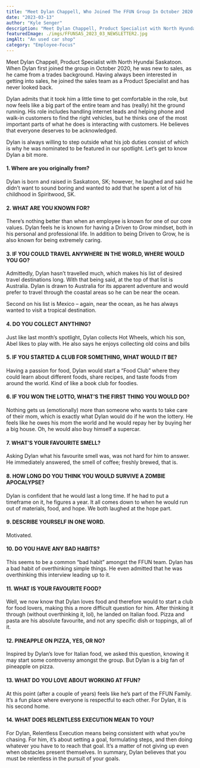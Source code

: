 ```yaml
---
title: "Meet Dylan Chappell, Who Joined The FFUN Group In October 2020 As Product Specialist With North Hyundai Saskatoon"
date: "2023-03-13"
author: "Kyle Senger"
description: "Meet Dylan Chappell, Product Specialist with North Hyundai Saskatoon. When Dylan first joined the group in October 2020, he was new to sales, as he came from a trades background."
featuredImage: ./imgs/FFUNSAS_2023_03_NEWSLETTER2.jpg
imgAlt: "An used car shop"
category: "Employee-Focus"
---
```


Meet Dylan Chappell, Product Specialist with North Hyundai Saskatoon. When Dylan first joined the group in October 2020, he was new to sales, as he came from a trades background. Having always been interested in getting into sales, he joined the sales team as a Product Specialist and has never looked back.

Dylan admits that it took him a little time to get comfortable in the role, but now feels like a big part of the entire team and has (really) hit the ground running. His role includes handling internet leads and helping phone and walk-in customers to find the right vehicles, but he thinks one of the most important parts of what he does is interacting with customers. He believes that everyone deserves to be acknowledged.

Dylan is always willing to step outside what his job duties consist of which is why he was nominated to be featured in our spotlight. Let’s get to know Dylan a bit more.

<!-- ![Markdown Logo](./imgs/FFUNSAS_2023_03_NEWSLETTER2.jpg) -->

#### 1. **Where are you originally from?**

Dylan is born and raised in Saskatoon, SK; however, he laughed and said he didn’t want to sound boring and wanted to add that he spent a lot of his childhood in Spiritwood, SK.

#### 2. **WHAT ARE YOU KNOWN FOR?**

There’s nothing better than when an employee is known for one of our core values. Dylan feels he is known for having a Driven to Grow mindset, both in his personal and professional life. In addition to being Driven to Grow, he is also known for being extremely caring.

#### 3. **IF YOU COULD TRAVEL ANYWHERE IN THE WORLD, WHERE WOULD YOU GO?**

Admittedly, Dylan hasn’t travelled much, which makes his list of desired travel destinations long. With that being said, at the top of that list is Australia. Dylan is drawn to Australia for its apparent adventure and would prefer to travel through the coastal areas so he can be near the ocean.

Second on his list is Mexico – again, near the ocean, as he has always wanted to visit a tropical destination.

#### 4. **DO YOU COLLECT ANYTHING?**

Just like last month’s spotlight, Dylan collects Hot Wheels, which his son, Abel likes to play with. He also says he enjoys collecting old coins and bills

#### 5. **IF YOU STARTED A CLUB FOR SOMETHING, WHAT WOULD IT BE?**

Having a passion for food, Dylan would start a “Food Club” where they could learn about different foods, share recipes, and taste foods from around the world. Kind of like a book club for foodies.

#### 6. **IF YOU WON THE LOTTO, WHAT’S THE FIRST THING YOU WOULD DO?**

Nothing gets us (emotionally) more than someone who wants to take care of their mom, which is exactly what Dylan would do if he won the lottery. He feels like he owes his mom the world and he would repay her by buying her a big house. Oh, he would also buy himself a supercar.

#### 7. **WHAT’S YOUR FAVOURITE SMELL?**

Asking Dylan what his favourite smell was, was not hard for him to answer. He immediately answered, the smell of coffee; freshly brewed, that is.

#### 8. **HOW LONG DO YOU THINK YOU WOULD SURVIVE A ZOMBIE APOCALYPSE?**

Dylan is confident that he would last a long time. If he had to put a timeframe on it, he figures a year. It all comes down to when he would run out of materials, food, and hope. We both laughed at the hope part.

#### 9. **DESCRIBE YOURSELF IN ONE WORD.**

Motivated.

#### 10. **DO YOU HAVE ANY BAD HABITS?**

This seems to be a common “bad habit” amongst the FFUN team. Dylan has a bad habit of overthinking simple things. He even admitted that he was overthinking this interview leading up to it.

#### 11. **WHAT IS YOUR FAVOURITE FOOD?**

Well, we now know that Dylan loves food and therefore would to start a club for food lovers, making this a more difficult question for him. After thinking it through (without overthinking it, lol), he landed on Italian food. Pizza and pasta are his absolute favourite, and not any specific dish or toppings, all of it.

#### 12. **PINEAPPLE ON PIZZA, YES, OR NO?**

Inspired by Dylan’s love for Italian food, we asked this question, knowing it may start some controversy amongst the group. But Dylan is a big fan of pineapple on pizza.

#### 13. **WHAT DO YOU LOVE ABOUT WORKING AT FFUN?**

At this point (after a couple of years) feels like he’s part of the FFUN Family. It’s a fun place where everyone is respectful to each other. For Dylan, it is his second home.

#### 14. **WHAT DOES RELENTLESS EXECUTION MEAN TO YOU?**

For Dylan, Relentless Execution means being consistent with what you’re chasing. For him, it’s about setting a goal, formulating steps, and then doing whatever you have to to reach that goal. It’s a matter of not giving up even when obstacles present themselves. In summary, Dylan believes that you must be relentless in the pursuit of your goals.
